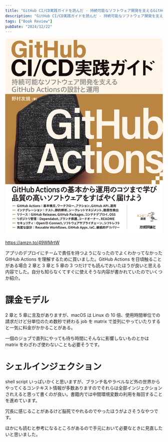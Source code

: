 ```yaml
---
title: "GitHub CI/CD実践ガイドを読んだ - 持続可能なソフトウェア開発を支えるGitHub Actionsの設計と運用を読んだ"
description: "GitHub CI/CD実践ガイドを読んだ - 持続可能なソフトウェア開発を支えるGitHub Actionsの設計と運用を読んだのでその感想をまとめます。"
tags: ["Book Review"]
pubDate: "2024/12/22"
---
```


![読んだ本の表紙](../../../assets/2024/book-review-github-cicd-guide/20241222033000.png)

https://amzn.to/49WMrtW

アプリのデプロイにチームで責任を持つようになったのでよくわかってなかった GitHub Actions を理解するために買いました。GitHub Actions を日頃触ることがある場合 2 章と 3 章と 5 章の 3 つだけでも読んでおいたほうが良いと思える内容でした。自分も知らなくてすぐに使えそうな内容が書かれていたのでいくつか紹介。

# 課金モデル

2 章と 5 章に言及がありますが、macOS は Linux の 10 倍、使用時間単位での請求だけど分単位のため数秒で終わる job を matrix で並列にやっていたりすると一気に料金がかかることがある。

一個のジョブで直列にやっても待ち時間にそんなに影響しないものとかは matrix をわざわざ使わないことも必要そうです。

# シェルインジェクション

shell script いっぱいかくと思いますが、ブランチ名やラベルなど外の世界からやってくるコンテキスト情報が多数ありますのでそれらは全部インジェクションされえると思って書くのが良い。書籍内では中間環境変数の利用を毎回することを進めています。

冗長に感じることがあるけど脳死でやれるのでやったほうがよさそうなやつです。

ほかにも読むと参考になるところがあるので手元において必要なときに見直したいと思いました。